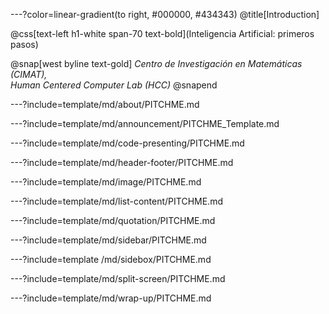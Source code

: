 ---?color=linear-gradient(to right, #000000, #434343)
@title[Introduction]

@css[text-left h1-white span-70 text-bold](Inteligencia Artificial: primeros pasos)

@snap[west byline text-gold]
*Centro de Investigación en Matemáticas (CIMAT),<br>*
*Human Centered Computer Lab (HCC)*
@snapend


---?include=template/md/about/PITCHME.md

---?include=template/md/announcement/PITCHME_Template.md

---?include=template/md/code-presenting/PITCHME.md

---?include=template/md/header-footer/PITCHME.md

---?include=template/md/image/PITCHME.md

---?include=template/md/list-content/PITCHME.md

---?include=template/md/quotation/PITCHME.md

---?include=template/md/sidebar/PITCHME.md

---?include=template  /md/sidebox/PITCHME.md

---?include=template/md/split-screen/PITCHME.md

---?include=template/md/wrap-up/PITCHME.md
